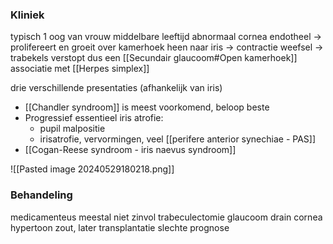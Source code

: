 ### Kliniek
typisch 1 oog van vrouw middelbare leeftijd
abnormaal cornea endotheel -> prolifereert en groeit over kamerhoek heen naar iris -> contractie weefsel -> trabekels verstopt
dus een [[Secundair glaucoom#Open kamerhoek]] 
associatie met [[Herpes simplex]] 

drie verschillende presentaties (afhankelijk van iris)
- [[Chandler syndroom]] is meest voorkomend, beloop beste
- Progressief essentieel iris atrofie:
	- pupil malpositie
	- irisatrofie, vervormingen, veel [[perifere anterior synechiae - PAS]] 
- [[Cogan-Reese syndroom - iris naevus syndroom]] 

![[Pasted image 20240529180218.png]]
### Behandeling
medicamenteus meestal niet zinvol
trabeculectomie 
glaucoom drain
cornea hypertoon zout, later transplantatie
slechte prognose